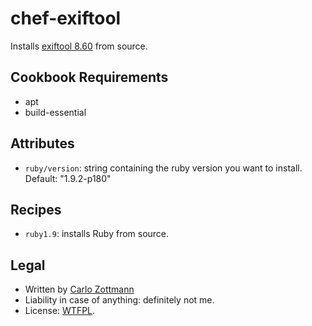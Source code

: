 # chef-exiftool

Installs [exiftool 8.60](http://www.sno.phy.queensu.ca/~phil/exiftool/index.html)
from source.


## Cookbook Requirements

* apt
* build-essential


## Attributes

* `ruby/version`: string containing the ruby version you want to install.
  Default: "1.9.2-p180"


## Recipes

* `ruby1.9`: installs Ruby from source.


## Legal

* Written by [Carlo Zottmann](http://github.com/carlo/)
* Liability in case of anything: definitely not me.
* License: [WTFPL](http://en.wikipedia.org/wiki/WTFPL).
